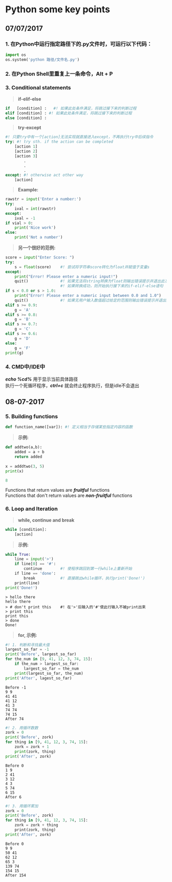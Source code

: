 # Python some key points 

## 07/07/2017 

### 1. 在Python中运行指定路径下的.py文件时，可运行以下代码： 
```python
import os
os.system('python 路径/文件名.py')
```

### 2. 在Python Shell里重复上一条命令，Alt + P 

### 3. Conditional statements 
> **if-elif-else**
```python
if   [condition] :   #! 如果此处条件满足，将跳过接下来的判断过程
elif [condition] : #! 如果此处条件满足，将跳过接下来的判断过程
else [condition] :
```
> **try-except**
```python
#! 只要try中有一个[action]无法实现就直接进入except，不再执行try中后续指令
try: #! try sth. if the action can be completed
    [action 1] 
    [action 2]
    [action 3] 
        .
        .
        .
except: #! otherwise act other way
    [action] 
```
> **Example:**
```python
rawstr = input('Enter a number:')
try:
    ival = int(rawstr)
except:
    ival = -1
if vial > 0:
    print('Nice work')
else:
    print('Not a number')
```
> **另一个很好的范例:**
```python
score = input("Enter Score: ")
try: 
    s = float(score)    #! 尝试将字符串score转化为float并赋值于变量s
except: 
    print("Error! Please enter a numeric input!")
    quit()              #! 如果无法将string转换为float则输出错误提示并退出此次程序执行
                        #! 如果转换成功，则开始执行接下来的if-elif-else语句
if s < 0.0 or s > 1.0:
    print("Error! Please enter a numeric input between 0.0 and 1.0")
    quit()              #! 如果无用户输入数值超过给定的范围则输出错误提示并退出此次程序执行
elif s >= 0.9:
    g = 'A'
elif s >= 0.8:
    g = 'B'
elif s >= 0.7:
    g = 'C'
elif s >= 0.6:
    g = 'D'
else:
    g = 'F'
print(g)
```

### 4. CMD中/IDE中 
***echo %cd%*** 用于显示当前具体路径</br>
执行一个死循环程序，***ctrl+c*** 就会终止程序执行，但是idle不会退出

## 08-07-2017

### 5. Building functions 
```python
def function_name([var]): #! 定义相当于存储某些指定内容的函数
```
> **示例:**
```python
def addtwo(a,b):
    added = a + b
    return added
    
x = adddtwo(3, 5)
print(x)

8
```

Functions that return values are ***fruitful*** functions </br> 
Functions that don't return values are ***non-fruitful*** functions

### 6. Loop and Iteration
> **while, continue and break**
```python
while [condition]:
    [action]
```
> **示例:**
```python
while True:
    line = input('>')
    if line[0] == '#':
        continue        #! 使程序跳回到第一行while上重新开始
    if line == 'done':
        break           #! 直接跳出while循环，执行print('Done!')
    print(line)
print('Done!')
```
```
> hello there
hello there
> # don't print this    #! 在'>'后输入的'#'使此行输入不被print出来
> print this
print this
> done
Done!
```
> **for, 示例:**
```python
#! 1. 判断和寻找最大值
largest_so_far = -1
print('Before', largest_so_far)
for the_num in [9, 41, 12, 3, 74, 15]:
    if the_num > largest_so_far:
        largest_so_far = the_num
    print(largest_so_far, the_num)
print('After', lagest_so_far)
```
```
Before -1
9 9
41 41
41 12
41 3
74 74
74 15
After 74
```
```python
#! 2. 用循环数数
zork = 0
print('Before', zork)
for thing in [9, 41, 12, 3, 74, 15]:
    zork = zork + 1
    print(zork, thing)
print('After', zork)
```
```
Before 0
1 9
2 41
3 12
4 3
5 74
6 15
After 6
```
```python
#! 3. 用循环累加
zork = 0
print('Before', zork)
for thing in [9, 41, 12, 3, 74, 15]:
    zork = zork + thing
    print(zork, thing)
print('After', zork)
```
```
Before 0
9 9
50 41
62 12
65 3
139 74
154 15
After 154
```
